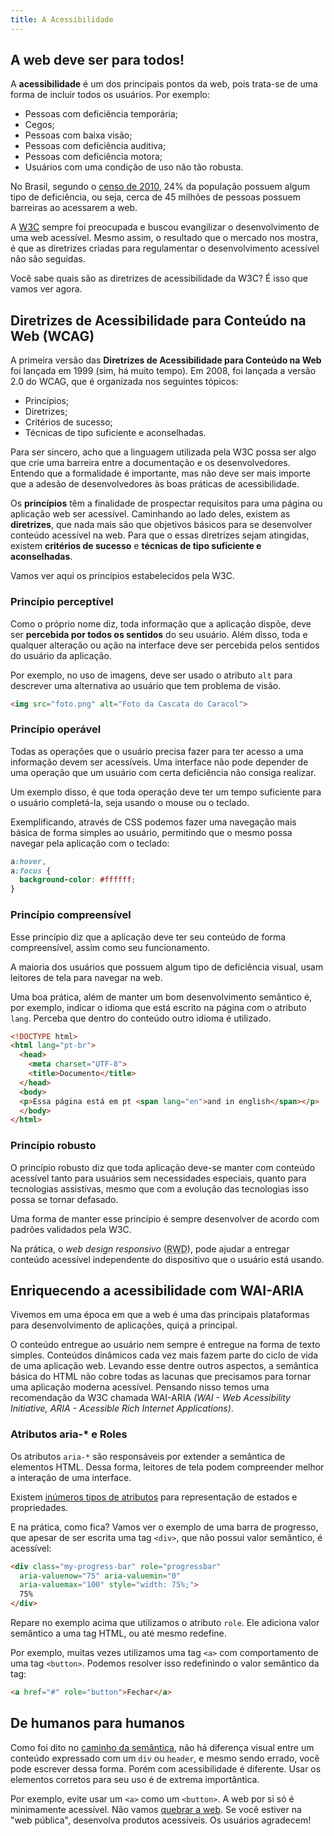 ```yaml
---
title: A Acessibilidade
---
```


## A web deve ser para todos!

A **acessibilidade** é um dos principais pontos da web, pois trata-se de uma forma de incluir todos os usuários. Por exemplo:

- Pessoas com deficiência temporária;
- Cegos;
- Pessoas com baixa visão;
- Pessoas com deficiência auditiva;
- Pessoas com deficiência motora;
- Usuários com uma condição de uso não tão robusta.

No Brasil, segundo o [censo de 2010](http://censo2010.ibge.gov.br/pt/resultados), 24% da população possuem algum tipo de deficiência, ou seja, cerca de 45 milhões de pessoas possuem barreiras ao acessarem a web.

A [W3C](http://www.w3.org/) sempre foi preocupada e buscou evangilizar o desenvolvimento de uma web acessível. Mesmo assim, o resultado que o mercado nos mostra, é que as diretrizes criadas para regulamentar o desenvolvimento acessível não são seguidas.

Você sabe quais são as diretrizes de acessibilidade da W3C? É isso que vamos ver agora.

## Diretrizes de Acessibilidade para Conteúdo na Web (WCAG)

A primeira versão das **Diretrizes de Acessibilidade para Conteúdo na Web** foi lançada em 1999 (sim, há muito tempo). Em 2008, foi lançada a versão 2.0 do WCAG, que é organizada nos seguintes tópicos:

- Princípios;
- Diretrizes;
- Critérios de sucesso;
- Técnicas de tipo suficiente e aconselhadas.

Para ser sincero, acho que a linguagem utilizada pela W3C possa ser algo que crie uma barreira entre a documentação e os desenvolvedores. Entendo que a formalidade é importante, mas não deve ser mais importe que a adesão de desenvolvedores às boas práticas de acessibilidade.

Os **princípios** têm a finalidade de prospectar requisitos para uma página ou aplicação web ser acessível. Caminhando ao lado deles, existem as **diretrizes**, que nada mais são que objetivos básicos para se desenvolver conteúdo acessível na web. Para que o essas diretrizes sejam atingidas, existem **critérios de sucesso** e **técnicas de tipo suficiente e aconselhadas**.

Vamos ver aqui os princípios estabelecidos pela W3C.

### Princípio perceptível

Como o próprio nome diz, toda informação que a aplicação dispõe, deve ser **percebida por todos os sentidos** do seu usuário. Além disso, toda e qualquer alteração ou ação na interface deve ser percebida pelos sentidos do usuário da aplicação.

Por exemplo, no uso de imagens, deve ser usado o atributo `alt` para descrever uma alternativa ao usuário que tem problema de visão.

```html
<img src="foto.png" alt="Foto da Cascata do Caracol">
```

### Princípio operável

Todas as operações que o usuário precisa fazer para ter acesso a uma informação devem ser acessíveis. Uma interface não pode depender de uma operação que um usuário com certa deficiência não consiga realizar.

Um exemplo disso, é que toda operação deve ter um tempo suficiente para o usuário completá-la, seja usando o mouse ou o teclado.

Exemplificando, através de CSS podemos fazer uma navegação mais básica de forma simples ao usuário, permitindo que o mesmo possa navegar pela aplicação com o teclado:

```css
a:hover,
a:focus {
  background-color: #ffffff;
}
```

### Princípio compreensível

Esse princípio diz que a aplicação deve ter seu conteúdo de forma compreensível, assim como seu funcionamento.

A maioria dos usuários que possuem algum tipo de deficiência visual, usam leitores de tela para navegar na web.

Uma boa prática, além de manter um bom desenvolvimento semântico é, por exemplo, indicar o idioma que está escrito na página com o atributo `lang`. Perceba que dentro do conteúdo outro idioma é utilizado.

```html
<!DOCTYPE html>
<html lang="pt-br">
  <head>
    <meta charset="UTF-8">
    <title>Documento</title>
  </head>
  <body>
  <p>Essa página está em pt <span lang="en">and in english</span></p>
  </body>
</html>
```

### Princípio robusto

O princípio robusto diz que toda aplicação deve-se manter com conteúdo acessível tanto para usuários sem necessidades especiais, quanto para tecnologias assistivas, mesmo que com a evolução das tecnologias isso possa se tornar defasado.

Uma forma de manter esse princípio é sempre desenvolver de acordo com padrões validados pela W3C.

Na prática, o *web design responsivo* (<abbr title="Responsive Web Design">RWD</abbr>), pode ajudar a entregar conteúdo acessível independente do dispositivo que o usuário está usando.

## Enriquecendo a acessibilidade com WAI-ARIA

Vivemos em uma época em que a web é uma das principais plataformas para desenvolvimento de aplicações, quiçá a principal.

O conteúdo entregue ao usuário nem sempre é entregue na forma de texto simples. Conteúdos dinâmicos cada vez mais fazem parte do ciclo de vida de uma aplicação web. Levando esse dentre outros aspectos, a semântica básica do HTML não cobre todas as lacunas que precisamos para tornar uma aplicação moderna acessível. Pensando nisso temos uma recomendação da W3C chamada WAI-ARIA *(WAI - Web Acessibility Initiative, ARIA - Acessible Rich Internet Applications)*.

### Atributos aria-* e Roles

Os atributos `aria-*` são responsáveis por extender a semântica de elementos HTML. Dessa forma, leitores de tela podem compreender melhor a interação de uma interface.

Existem [inúmeros tipos de atributos](http://www.w3.org/TR/wai-aria/states_and_properties) para representação de estados e propriedades.

E na prática, como fica? Vamos ver o exemplo de uma barra de progresso, que apesar de ser escrita uma tag `<div>`, que não possui valor semântico, é acessível:

```html
<div class="my-progress-bar" role="progressbar"
  aria-valuenow="75" aria-valuemin="0"
  aria-valuemax="100" style="width: 75%;">
  75%
</div>
```

Repare no exemplo acima que utilizamos o atributo `role`. Ele adiciona valor semântico a uma tag HTML, ou até mesmo redefine.

Por exemplo, muitas vezes utilizamos uma tag `<a>` com comportamento de uma tag `<button>`. Podemos resolver isso redefinindo o valor semântico da tag:

```html
<a href="#" role="button">Fechar</a>
```

## De humanos para humanos

Como foi dito no [caminho da semântica](/guia/a-semantica.html), não há diferença visual entre um conteúdo expressado com um `div` ou `header`, e mesmo sendo errado, você pode escrever dessa forma. Porém com acessibilidade é diferente. Usar os elementos corretos para seu uso é de extrema importântica.

Por exemplo, evite usar um `<a>` como um `<button>`. A web por si só é minimamente acessível. Não vamos [quebrar a web](http://tableless.com.br/nos-quebramos-web/). Se você estiver na "web pública", desenvolva produtos acessíveis. Os usuários agradecem!
